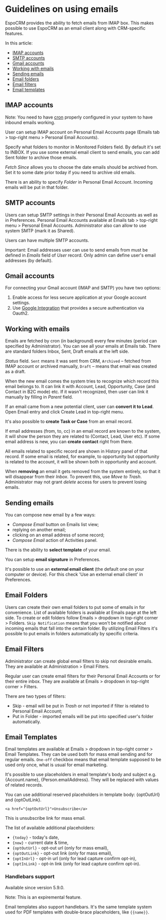 # Guidelines on using emails

EspoCRM provides the ability to fetch emails from IMAP box. This makes possible to use EspoCRM as an email client along with CRM-specific features.

In this article:

* [IMAP accounts](#imap-accounts)
* [SMTP accounts](#smtp-accounts)
* [Gmail accounts](#gmail-accounts)
* [Working with emails](#working-with-emails)
* [Sending emails](#sending-emails)
* [Email folders](#email-folders)
* [Email filters](#email-filters)
* [Email templates](#email-templates)

## IMAP accounts

Note: You need to have [cron](../administration/server-configuration.md#setting-up-crontab) properly configured in your system to have inbound emails working.

User can setup IMAP account on Personal Email Accounts page (Emails tab > top-right menu > Personal Email Accounts).

Specify what folders to monitor in Monitored Folders field. By default it's set to INBOX. If you use some external email client to send emails, you can add Sent folder to archive those emails.

*Fetch Since* allows you to choose the date emails should be archived from. Set it to some date prior today if you need to archive old emails.

There is an ability to specify *Folder* in Personal Email Account. Incoming emails will be put in that folder.

## SMTP accounts

Users can setup SMTP settings in their Personal Email Accounts as well as in Preferences. Personal Email Accounts available at Emails tab > top-right menu > Personal Email Accounts. Administrator also can allow to use system SMTP (mark it as Shared).

Users can have multiple SMTP accounts.

Important: Email addresses user can use to send emails from must be defined in *Emails* field of *User* record. Only admin can define user's email addresses (by default).

## Gmail accounts

For connecting your Gmail account (IMAP and SMTP) you have two options:

1. Enable access for less secure application at your Google account settings.
2. Use [Google Integration](https://www.espocrm.com/extensions/google-integration/) that provides a secure authentication via Oauth2.

## Working with emails

Emails are fetched by cron (in background) every few minutes (period can specified by Administrator).
You can see all your emails at Emails tab. There are standard folders Inbox, Sent, Draft emails at the left side.

*Status* field. `Sent` means it was sent from CRM, `Archived` – fetched from IMAP account or archived manually, `Draft` – means that email was created as a draft.

When the new email comes the system tries to recognize which record this email belongs to. It can link it with Account, Lead, Opportunity, Case (and Contact in B2C mode) etc. If it wasn't recognized, then user can link it manually by filling in *Parent* field.

If an email came from a new potential client, user can **convert it to Lead**. Open Email entry and click Create Lead in top-right menu.

It's also possible to **create Task or Case** from an email record.

If email addresses (from, to, cc) in an email record are known to the system, it will show the person they are related to (Contact, Lead, User etc). If some email address is new, you can **create contact** right from there.

All emails related to specific record are shown in History panel of that record. If some email is related, for example, to opportunity but opportunity is related to the account, it will be shown both in opportunity and account.

When **removing** an email it gets removed from the system entirely, so that it will disappear from their *Inbox*. To prevent this, use *Move to Trash*. Administrator may not grant *delete* access for users to prevent losing emails.

## Sending emails

You can compose new email by a few ways:
* *Compose Email* button on Emails list view;
* replying on another email;
* clicking on an email address of some record;
* *Compose Email* action of Activities panel.

There is the ability to **select template** of your email.

You can setup **email signature** in Preferences.

It's possible to use an **external email client** (the default one on your computer or device). For this check 'Use an external email client' in Preferences.

## Email Folders

Users can create their own email folders to put some of emails in for convenience. List of available folders is available at Emails page at the left side. To create or edit folders follow Emails > dropdown in top-right corner > Folders. `Skip Notification` means that you won't be notified about incoming emails that fall into the certain folder. By utilizing Email Filters it's possible to put emails in folders automatically by specific criteria.

## Email Filters

Administrator can create global email filters to skip not desirable emails. They are available at Administration > Email Filters.

Regular user can create email filters for their Personal Email Accounts or for their entire inbox. They are available at Emails > dropdown in top-right corner > Filters.

There are two types of filters:
* Skip - email will be put in *Trash* or not imported if filter is related to Personal Email Account;
* Put in Folder - imported emails will be put into specified user's folder automatically.

## Email Templates

Email templates are available at Emails > dropdown in top-right corner > Email Templates. They can be used both for mass email sending and for regular emails. `One-off` checkbox means that email template supposed to be used only once, what is usual for email marketing.

It's possible to use placeholders in email template's body and subject e.g. {Account.name}, {Person.emailAddress}. They will be replaced with values of related records.

You can use additional reserved placeholders in template body: {optOutUrl} and {optOutLink}.
```
<a href="{optOutUrl}">Unsubscribe</a>
```
This is unsubscribe link for mass email.

The list of available additional placeholders:

* `{today}` - today's date,
* `{now}` - current date & time,
* `{optOutUrl}` - opt-out url (only for mass email),
* `{optOutLink}` - opt-out link (only for mass email),
* `{optInUrl}` - opt-in url (only for lead capture confirm opt-in),
* `{optInLink}` - opt-in link (only for lead capture confirm opt-in).

### Handlebars support

Available since version 5.9.0.

Note: This is an expiremental feature.

Email templates also support handlebars. It's the same template system used for PDF templates with double-brace placeholders, like `{{name}}`.

